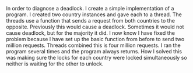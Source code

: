 In order to diagnose a deadlock. I create a simple implementation of a program. I created two country instances and gave each to a thread. The threads use a function that sends a request from both countries to the opposite. Previously this would cause a deadlock. Sometimes it would not cause deadlock, but for the majority it did. I now know I have fixed the problem because I have set up the basic function from before to send two million requests. Threads combined this is four million requests. I ran the program several times and the program always returns. How I solved this was making sure the locks for each country were locked simultaneously so neither is waiting for the other to unlock.